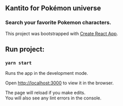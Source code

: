 ## Kantito for Pokémon universe
### Search your favorite Pokemon characters.

This project was bootstrapped with [Create React App](https://github.com/facebook/create-react-app).

## Run project:

### `yarn start`

Runs the app in the development mode.<br />

Open [http://localhost:3000](http://localhost:3000) to view it in the browser.

The page will reload if you make edits.<br />
You will also see any lint errors in the console.